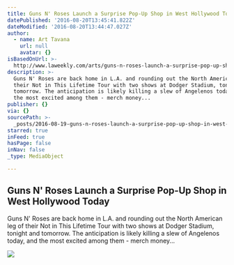 ```yaml
---
title: Guns N' Roses Launch a Surprise Pop-Up Shop in West Hollywood Today
datePublished: '2016-08-20T13:45:41.822Z'
dateModified: '2016-08-20T13:44:47.027Z'
author:
  - name: Art Tavana
    url: null
    avatar: {}
isBasedOnUrl: >-
  http://www.laweekly.com/arts/guns-n-roses-launch-a-surprise-pop-up-shop-in-west-hollywood-today-7273302
description: >-
  Guns N' Roses are back home in L.A. and rounding out the North American leg of
  their Not in This Lifetime Tour with two shows at Dodger Stadium, tonight and
  tomorrow. The anticipation is likely killing a slew of Angelenos today, and
  the most excited among them - merch money...
publisher: {}
via: {}
sourcePath: >-
  _posts/2016-08-19-guns-n-roses-launch-a-surprise-pop-up-shop-in-west-hollywoo.md
starred: true
inFeed: true
hasPage: false
inNav: false
_type: MediaObject

---
```

<article style=""><h1>Guns N' Roses Launch a Surprise Pop-Up Shop in West Hollywood Today</h1><p>Guns N' Roses are back home in L.A. and rounding out the North American leg of their Not in This Lifetime Tour with two shows at Dodger Stadium, tonight and tomorrow. The anticipation is likely killing a slew of Angelenos today, and the most excited among them - merch money...</p><img src="http://images1.laweekly.com/imager/u/original/7274175/20160416-coachella_w1_2016_guns_and_roses_fashion-002.jpg" /></article>